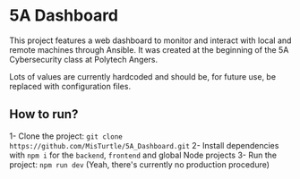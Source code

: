 # 5A Dashboard

This project features a web dashboard to monitor and interact with local and remote machines through Ansible. It was created at the beginning of the 5A Cybersecurity class at Polytech Angers.

Lots of values are currently hardcoded and should be, for future use, be replaced with configuration files.

## How to run?

1- Clone the project: `git clone https://github.com/MisTurtle/5A_Dashboard.git`
2- Install dependencies with `npm i` for the `backend`, `frontend` and global Node projects
3- Run the project: `npm run dev` (Yeah, there's currently no production procedure)